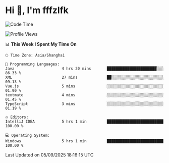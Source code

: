# Hi 👋, I'm fffzlfk

<!--START_SECTION:waka-->
![Code Time](http://img.shields.io/badge/Code%20Time-1%2C372%20hrs%2027%20mins-blue)

![Profile Views](http://img.shields.io/badge/Profile%20Views-0-blue)

📊 **This Week I Spent My Time On** 

```text
🕑︎ Time Zone: Asia/Shanghai

💬 Programming Languages: 
Java                     4 hrs 20 mins       ██████████████████████░░░   86.33 % 
XML                      27 mins             ██░░░░░░░░░░░░░░░░░░░░░░░   09.13 % 
Vue.js                   5 mins              ░░░░░░░░░░░░░░░░░░░░░░░░░   01.90 % 
textmate                 4 mins              ░░░░░░░░░░░░░░░░░░░░░░░░░   01.45 % 
TypeScript               3 mins              ░░░░░░░░░░░░░░░░░░░░░░░░░   01.19 % 

🔥 Editors: 
IntelliJ IDEA            5 hrs 1 min         █████████████████████████   100.00 % 

💻 Operating System: 
Windows                  5 hrs 1 min         █████████████████████████   100.00 % 
```


 Last Updated on 05/09/2025 18:16:15 UTC
<!--END_SECTION:waka-->
